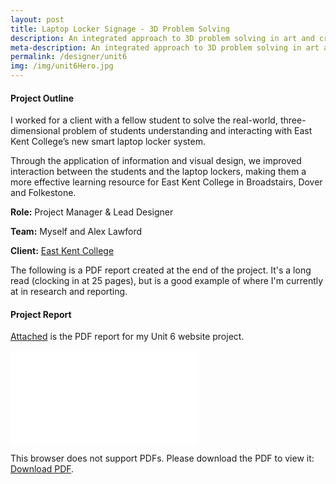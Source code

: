 ```yaml
---
layout: post
title: Laptop Locker Signage - 3D Problem Solving
description: An integrated approach to 3D problem solving in art and creative design, focussed on improving the accessibility and usability of a new smart laptop locker system at East Kent College in Folkestone, Dover and Broadstairs.
meta-description: An integrated approach to 3D problem solving in art and creative design, focussed on improving the accessibility and usability of a new smart laptop locker system at East Kent College in Folkestone, Dover and Broadstairs.
permalink: /designer/unit6
img: /img/unit6Hero.jpg
---
```


#### Project Outline

I worked for a client with a fellow student to solve the real-world, three- dimensional problem of students understanding and interacting with East Kent College’s new smart laptop locker system.

Through the application of information and visual design, we improved interaction between the students and the laptop lockers, making them a more effective learning resource for East Kent College in Broadstairs, Dover and Folkestone.

**Role:** Project Manager & Lead Designer

**Team:** Myself and Alex Lawford

**Client:** [East Kent College](https://eastkent.ac.uk)

The following is a PDF report created at the end of the project. It's a long read (clocking in at 25 pages), but is a good example of where I'm currently at in research and reporting.

#### Project Report

<a href="/img/Unit6Report.pdf">Attached</a> is the PDF report for my Unit 6 website project.

<object data="/img/Unit6Report.pdf" type="application/pdf" width="750px" height="750px">
    <embed src="/img/Unit6Report.pdf" type="application/pdf">
        <p>This browser does not support PDFs. Please download the PDF to view it: <a href="/img/Unit6Report">Download PDF</a>.</p>
    </embed>
</object>
